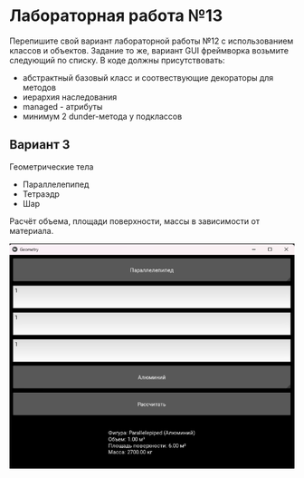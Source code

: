 # Лабораторная работа №13
Перепишите свой вариант лабораторной работы №12 с использованием классов и объектов.
Задание то же, вариант GUI фреймворка возьмите следующий по списку.
В коде должны присутствовать:
- абстрактный базовый класс и соотвествующие декораторы для методов
- иерархия наследования
- managed - атрибуты
- минимум 2 dunder-метода у подклассов
## Вариант 3
Геометрические тела

- Параллелепипед
- Тетраэдр
- Шар

Расчёт объема, площади поверхности, массы в зависимости от материала.

![](screen/1.png)